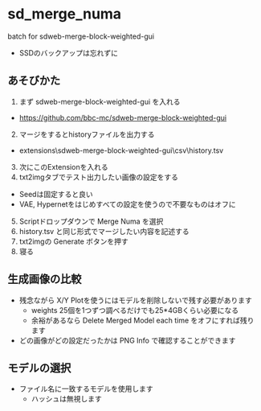 # sd_merge_numa
batch for sdweb-merge-block-weighted-gui

- SSDのバックアップは忘れずに

## あそびかた

1. まず sdweb-merge-block-weighted-gui を入れる
  - https://github.com/bbc-mc/sdweb-merge-block-weighted-gui
2. マージをするとhistoryファイルを出力する
  - extensions\sdweb-merge-block-weighted-gui\csv\history.tsv
3. 次にこのExtensionを入れる
4. txt2imgタブでテスト出力したい画像の設定をする
  - Seedは固定すると良い
  - VAE, Hypernetをはじめすべての設定を使うので不要なものはオフに
5. Scriptドロップダウンで Merge Numa を選択
6. history.tsv と同じ形式でマージしたい内容を記述する
7. txt2imgの Generate ボタンを押す
8. 寝る

## 生成画像の比較

- 残念ながら X/Y Plotを使うにはモデルを削除しないで残す必要があります
  - weights 25個を1つずつ調べるだけでも25*4GBくらい必要になる
  - 余裕があるなら Delete Merged Model each time をオフにすれば残ります
- どの画像がどの設定だったかは PNG Info で確認することができます

## モデルの選択

- ファイル名に一致するモデルを使用します
  - ハッシュは無視します

